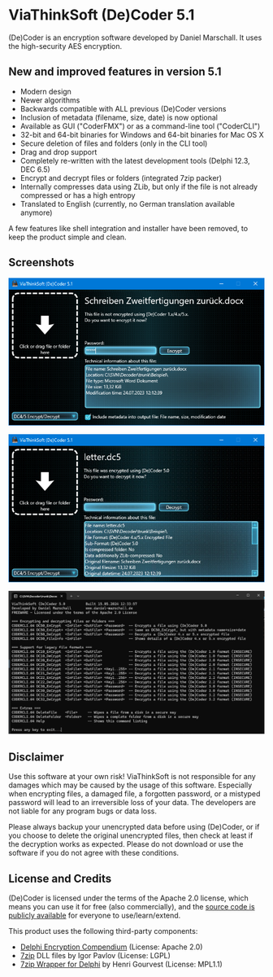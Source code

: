 
# ViaThinkSoft (De)Coder 5.1

(De)Coder is an encryption software developed by Daniel Marschall.
It uses the high-security AES encryption.


## New and improved features in version 5.1

- Modern design
- Newer algorithms
- Backwards compatible with ALL previous (De)Coder versions
- Inclusion of metadata (filename, size, date) is now optional
- Available as GUI ("CoderFMX") or as a command-line tool ("CoderCLI")
- 32-bit and 64-bit binaries for Windows and 64-bit binaries for Mac OS X
- Secure deletion of files and folders (only in the CLI tool)
- Drag and drop support
- Completely re-written with the latest development tools (Delphi 12.3, DEC 6.5)
- Encrypt and decrypt files or folders (integrated 7zip packer)
- Internally compresses data using ZLib, but only if the file is not already compressed or has a high entropy
- Translated to English (currently, no German translation available anymore)

A few features like shell integration and installer have been removed,
to keep the product simple and clean.


## Screenshots

![Original file](Decoder5x/Private/Screenshot1.png)

![Encoded file](Decoder5x/Private/Screenshot2.png)

![Command line tool](Decoder5x/Private/Screenshot3.png)


## Disclaimer

Use this software at your own risk! ViaThinkSoft is not responsible for any damages which
may be caused by the usage of this software. Especially when encrypting files, a damaged file,
a forgotten password, or a mistyped password will lead to an irreversible loss of your data.
The developers are not liable for any program bugs or data loss.

Please always backup your unencrypted data before using (De)Coder, or if you choose to delete the
original unencrypted files, then check at least if the decryption works as expected.
Please do not download or use the software if you do not agree with these conditions.


## License and Credits

(De)Coder is licensed under the terms of the Apache 2.0 license,
which means you can use it for free (also commercially),
and the [source code is publicly available](https://github.com/danielmarschall/decoder) for everyone to use/learn/extend.

This product uses the following third-party components:

- [Delphi Encryption Compendium](https://github.com/MHumm/DelphiEncryptionCompendium/) (License: Apache 2.0)
- [7zip](https://7-zip.org/) DLL files by Igor Pavlov (License: LGPL)
- [7zip Wrapper for Delphi](https://github.com/danielmarschall/d7zip/) by Henri Gourvest (License: MPL1.1)
